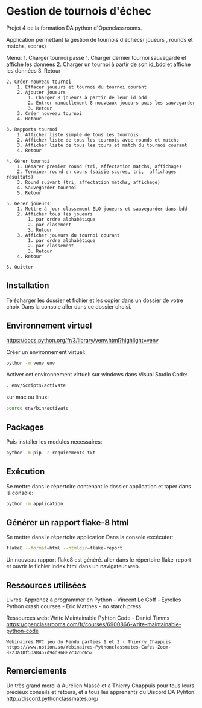 # Gestion de tournois d'échec

Projet 4 de la formation DA python d'Openclassrooms.

Application permettant la gestion de tournois d'échecs( joueurs , rounds et matchs, scores)

Menu:
    1. Charger tournoi passé
        1. Charger dernier tournoi sauvegardé et affiche les données
        2. Charger un tournoi à partir de son id_bdd et affiche les données
        3. Retour

    2. Créer nouveau tournoi
        1. Effacer joueurs et tournoi du tournoi courant
        2. Ajouter joueurs
            1. Charger 8 joueurs à partir de leur id_bdd
            2. Entrer manuellement 8 nouveaux joueurs puis les sauvegarder
            3. Retour
        3. Créer nouveau tournoi
        4. Retour

    3. Rapports tournoi
        1. Afficher liste simple de tous les tournois
        2. Afficher liste de tous les tournois avec rounds et matchs
        3. Afficher liste de tous les tours et match du tournoi courant
        4. Retour

    4. Gérer tournoi
        1. Démarer premier round (tri, affectation matchs, affichage)
        2. Terminer round en cours (saisie scores, tri,  affichages résultats)
        3. Round suivant (tri, affectation matchs, affichage)
        4. Sauvegarder tournoi
        5. Retour

    5. Gérer joueurs:
        1. Mettre à jour classement ELO joueurs et sauvegarder dans bdd
        2. Afficher tous les joueurs
            1. par ordre alphabétique
            2. par clasement
            3. Retour
        3. Afficher joueurs du tournoi courant
            1. par ordre alphabétique
            2. par classement
            3. Retour
        4. Retour

    6. Quitter

Installation
---
Télécharger les dossier et fichier et les copier dans un dossier de votre choix
Dans la console aller dans ce dossier choisi.

Environnement virtuel
---
https://docs.python.org/fr/3/library/venv.html?highlight=venv

Créer un environnement virtuel: 

```bash
python -m venv env
```

Activer cet environnement virtuel:
sur windows dans Visual Studio Code: 
```bash 
. env/Scripts/activate 
```
sur mac ou linux: 
```bash 
source env/bin/activate 
```
Packages
---

Puis installer les modules necessaires:
```bash 
python -m pip -r requirements.txt
```

Exécution
---
Se mettre dans le répertoire contenant le dossier application et taper dans la console:

```bash 
python -m application
```

Générer un rapport flake-8 html
---

Se mettre dans le répertoire application
Dans la console excécuter:
```bash 
flake8 --format=html --htmldir=flake-report
```
Un nouveau rapport flake8 est généré. aller dans le répertoire flake-report et ouvrir le fichier index.html dans un navigateur web.

Ressources utilisées
---

Livres:
    Apprenez à programmer en Python - Vincent Le Goff - Eyrolles
    Python crash courses - Eric Matthes - no starch press

Ressources web:
    Write Maintainable Pyhton Code - Daniel Timms
    https://openclassrooms.com/fr/courses/6900866-write-maintainable-python-code

    Webinaires MVC jeu du Pendu parties 1 et 2 - Thierry Chappuis
    https://www.notion.so/Webinaires-Pythonclassmates-Cafes-Zoom-8223a18f53a8457d94d96887c326c652


Remerciements
---

Un très grand merci à Aurélien Massé et à Thierry Chappuis pour tous leurs précieux conseils et retours,
et à tous les apprenants du Discord DA Pyhton.
http://discord.pythonclassmates.org/